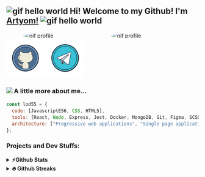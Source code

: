## <img alt='gif hello world' src="https://media.giphy.com/media/j5hWF2V3RlNGItTkGc/giphy.gif" width="50"> Hi! Welcome to my Github! I'm [Artyom!](https://github.com/Lod55/) <img alt='gif hello world' src="https://media.giphy.com/media/j5hWF2V3RlNGItTkGc/giphy.gif" width="50">

<img alt='gif profile' align='right' src="https://user-images.githubusercontent.com/70688794/127490605-9eec9ce3-786e-497d-8abf-c5b414101aef.gif" width="230" style='border-radius: 100%'>
<img alt='gif profile' align='right' src="https://user-images.githubusercontent.com/70688794/127491474-f1495bcf-ae5b-4da8-a2e3-f54792a0c64a.gif" width="230" style='border-radius: 100%'>


[![Github Lod55](https://raw.githubusercontent.com/prysya/prysya/main/icons/icons8-github.png)](https://github.com/Lod55)
[![Telegram: lodkin55](https://raw.githubusercontent.com/prysya/prysya/main/icons/icons8-telegram.png)](https://t.me/lodkin55)

### <img src="https://media.giphy.com/media/WUlplcMpOCEmTGBtBW/giphy.gif" width="50"> A little more about me...

```javascript
const lod55 = {
  code: [JavascriptES6, CSS, HTML5],
  tools: [React, Node, Express, Jest, Docker, MongoDB, Git, Figma, SCSS],
  architecture: ["Progressive web applications", "Single page applications"],
};
```

### Projects and Dev Stuffs:


<details>	
  <summary><b>⚡Github Stats</b></summary>

<img height="180em" width='50%' src="https://github-readme-stats.vercel.app/api?username=lod55&theme=tokyonight&show_icons=true&hide_border=true&&count_private=true&include_all_commits=true" />
<img height="180em" width='50%' src="https://github-readme-stats.vercel.app/api/top-langs/?username=lod55&theme=tokyonight&exclude_repo=KNN-Image-Classification&show_icons=true&hide_border=true&layout=compact&langs_count=8"/>
</details>

<details>	
  <summary><b>🔥 Github Streaks</b></summary>

<img height="180em" src="https://github-readme-streak-stats.herokuapp.com/?user=lod55&theme=tokyonight&hide_border=true" />
</details>
